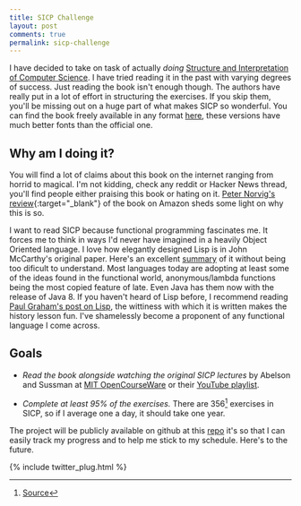 ```yaml
---
title: SICP Challenge
layout: post
comments: true
permalink: sicp-challenge
---
```


I have decided to take on task of actually <em>doing</em> [Structure and Interpretation of Computer Science](https://mitpress.mit.edu/books/structure-and-interpretation-computer-programs). I have tried reading it in the past with varying degrees of success. Just reading the book isn't enough though. The authors have really put in a lot of effort in structuring the exercises. If you skip them, you'll be missing out on a huge part of what makes SICP so wonderful. You can find the book freely available in any format [here](https://github.com/sarabander), these versions have much better fonts than the official one.

## Why am I doing it?

You will find a lot of claims about this book on the internet ranging from horrid to magical. I'm not kidding, check any reddit or Hacker News thread, you'll find people either praising this book or hating on it. [Peter Norvig's review](http://www.amazon.com/review/R403HR4VL71K8/ref=cm_cr_dp_title?ie=UTF8&ASIN=0262510871&channel=detail-glance&nodeID=283155&store=books){:target="\_blank"} of the book on Amazon sheds some light on why this is so.

I want to read SICP because functional programming fascinates me. It forces me to think in ways I'd never have imagined in a heavily Object Oriented language. I love how elegantly designed Lisp is in John McCarthy's original paper. Here's an excellent [summary](https://swizec.com/blog/the-birth-of-lisp-a-summary-of-john-mccarthys-original-paper/) of it without being too dificult to understand. Most languages today are adopting at least some of the ideas found in the functional world, anonymous/lambda functions being the most copied feature of late. Even Java has them now with the release of Java 8. If you haven't heard of Lisp before, I recommend reading [Paul Graham's post on Lisp](http://www.paulgraham.com/icad.html), the wittiness with which it is written makes the history lesson fun. I've shamelessly become a proponent of any functional language I come across.

## Goals

- <em>Read the book alongside watching the original SICP lectures</em> by Abelson and Sussman at [MIT OpenCourseWare](http://ocw.mit.edu/courses/electrical-engineering-and-computer-science/6-001-structure-and-interpretation-of-computer-programs-spring-2005/video-lectures/) or their [YouTube playlist](https://www.youtube.com/playlist?list=PLE18841CABEA24090).

- <em>Complete at least 95% of the exercises.</em> There are 356[^fn-footnote] exercises in SICP, so if I average one a day, it should take one year.

The project will be publicly available on github at this [repo](https://github.com/louisnow/SICP-Solutions) it's so that I can easily track my progress and to help me stick to my schedule. Here's to the future.

[^fn-footnote]: [Source](http://eli.thegreenplace.net/2008/04/18/sicp-conclusion)

{% include twitter_plug.html %}
